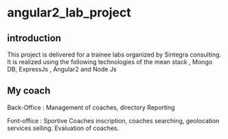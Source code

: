 # angular2_lab_project
## introduction
This project is delivered for a trainee labs organized by Sintegra consulting. It is realized using the following technologies
of the mean stack , Mongo DB, ExpressJs , Angular2 and Node Js
## My coach
Back-Office : Management of coaches, directory Reporting

Font-office : Sportive Coaches inscription, coaches searching, geolocation services selling. Evaluation of coaches.

